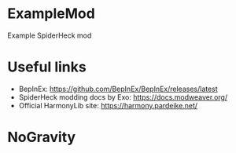 # ExampleMod
Example SpiderHeck mod

# Useful links
- BepInEx: https://github.com/BepInEx/BepInEx/releases/latest
- SpiderHeck modding docs by Exo: https://docs.modweaver.org/
- Official HarmonyLib site: https://harmony.pardeike.net/
# NoGravity
